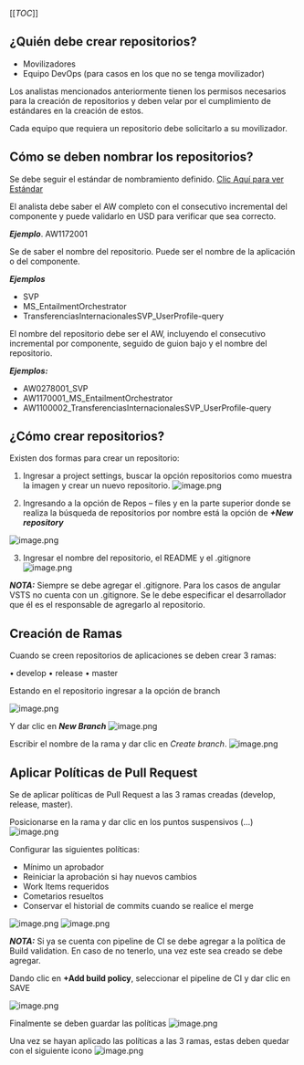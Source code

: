 [[_TOC_]]


## **¿Quién debe crear repositorios?**
- Movilizadores
- Equipo DevOps (para casos en los que no se tenga movilizador)

Los analistas mencionados anteriormente tienen los permisos necesarios para la creación de repositorios y deben velar por el cumplimiento de estándares en la creación de estos.

Cada equipo que requiera un repositorio debe solicitarlo a su movilizador.

## **Cómo se deben nombrar los repositorios?**

Se debe seguir el estándar de nombramiento definido. [Clic Aquí para ver Estándar](https://grupobancolombia.visualstudio.com/Vicepresidencia%20Servicios%20de%20Tecnolog%C3%ADa/_wiki/wikis/Vicepresidencia%20Servicios%20de%20Tecnolog%C3%ADa.wiki?wikiVersion=GBwikiMaster&pagePath=%2FDevOps%2FEst%C3%A1ndares%20DevOps%2FEst%C3%A1ndar%20nombramiento%20de%20Repositorios)

El analista debe saber el AW completo con el consecutivo incremental del componente y puede validarlo en USD para verificar que sea correcto.

_**Ejemplo**_. AW1172001

Se de saber el nombre del repositorio. Puede ser el nombre de la aplicación o del componente.

**_Ejemplos_**
- SVP
- MS_EntailmentOrchestrator
- TransferenciasInternacionalesSVP_UserProfile-query

El nombre del repositorio debe ser el AW, incluyendo el consecutivo incremental por componente, seguido de guion bajo y el nombre del repositorio.

**_Ejemplos:_** 
- AW0278001_SVP
- AW1170001_MS_EntailmentOrchestrator
- AW1100002_TransferenciasInternacionalesSVP_UserProfile-query

## **¿Cómo crear repositorios?**
Existen dos formas para crear un repositorio:

1.	Ingresar a project settings, buscar la opción repositorios como muestra la imagen y crear un nuevo repositorio.
![image.png](/.attachments/image-eefc279a-4468-4c86-a043-55405d20777a.png)

2.	Ingresando a la opción de Repos – files y en la parte superior donde se realiza la búsqueda de repositorios por nombre está la opción de **_+New repository_**

![image.png](/.attachments/image-f6797713-6876-4f56-b2ad-6d4912516b9d.png)

3. Ingresar el nombre del repositorio, el README y el .gitignore
![image.png](/.attachments/image-9df889c4-8ef7-40d3-a13d-77c8c18d9286.png)

**_NOTA:_** Siempre se debe agregar el .gitignore. 
Para los casos de angular VSTS no cuenta con un .gitignore. Se le debe especificar el desarrollador que él es el responsable de agregarlo al repositorio. 

## **Creación de Ramas**
Cuando se creen repositorios de aplicaciones se deben crear 3 ramas:

•	develop
•	release
•	master

Estando en el repositorio ingresar a la opción de branch

![image.png](/.attachments/image-ee354366-f9c1-4317-8189-455f0f33d141.png)

Y dar clic en **_New Branch_**
![image.png](/.attachments/image-9c59655d-e0c7-420f-915a-d27884998be6.png)

Escribir el nombre de la rama y dar clic en _Create branch_.
![image.png](/.attachments/image-79aa2f60-16ca-4a32-a784-049027604aa5.png)

## **Aplicar Políticas de Pull Request**

Se de aplicar políticas de Pull Request a las 3 ramas creadas (develop, release, master).

Posicionarse en la rama y dar clic en los puntos suspensivos (...)
![image.png](/.attachments/image-330910a9-22b6-4d3a-9621-2ab8999d9aba.png)

Configurar las siguientes políticas:
- Mínimo un aprobador
- Reiniciar la aprobación si hay nuevos cambios
- Work Items requeridos
- Cometarios resueltos
- Conservar el historial de commits cuando se realice el merge

![image.png](/.attachments/image-078ca137-2322-441f-babc-c05053b2739f.png)
![image.png](/.attachments/image-2b7482d5-e0b0-43f0-99ca-27ce37b1e585.png)

**_NOTA:_** Si ya se cuenta con pipeline de CI se debe agregar a la política de Build validation. 
En caso de no tenerlo, una vez este sea creado se debe agregar. 

Dando clic en **+Add build policy**, seleccionar el pipeline de CI y dar clic en SAVE

![image.png](/.attachments/image-20c264cc-1f45-43ed-a5d7-0640961524d7.png)

Finalmente se deben guardar las políticas
![image.png](/.attachments/image-e1b9365a-4b3c-4dd8-bbce-a438fa81f3be.png)

Una vez se hayan aplicado las políticas a las 3 ramas, estas deben quedar con el siguiente icono
![image.png](/.attachments/image-45705382-a2f4-4615-a057-f32d6063ad50.png)
